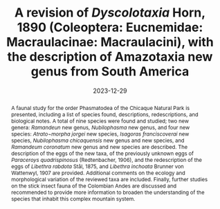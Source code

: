 ---
title: 'A revision of <i>Dyscolotaxia</i> Horn, 1890 (Coleoptera: Eucnemidae: Macraulacinae: Macraulacini), with the description of Amazotaxia new genus from South America'
date: '2023-12-29'
doi: ''
journal: Insecta Mundi
issue: '1021'
pagination: '1–15'
zoobank: 'urn:lsid:zoobank.org:pub:DE41BD70-2313-4542-BB55-80C245F37B4F'

authors:
  - first_name: 'Robert L.'
    last_name: 'Otto'
    affiliation: 'W4806 Chrissie Circle, Shawano, WI 54166, USA'
    email: 'tar1672@yahoo.com'
    orcid: 'https://orcid.org/0000-0002-5679-4044'

download: 'https://drive.google.com/file/d/1wgYKmNQUpZkZBIrTORlF44wEtGyMQYrd'

supplementary: ''

keywords: 
  - Taxonomy
  - systematics
  - Antilles
  - Central America
  - South America
  - Amazonian Rain Forest
  - Mesoamerican Rain Forest

categories:
  - Coleoptera
  - Eucnemidae
  - Macraulacinae
  - Macraulacini
  
references:
  - authors: Aitken T, Mann P, Escalona A, Christeson GL.
    year: 2009
    title: 'Evolution of the Grenada and Tobago basins and implications for arc migration. Marine and Petroleum Geology 28(1)'
    pages: 235–258
    doi: 
    url: 
    access: 

  - authors: Ali JR.
    year: 2012
    title: 'Colonizing the Caribbean: Is the GAARlandia land-bridge hypothesis gaining a foothold? Journal of Biogeography 39'
    pages: 431–433
    doi: 
    url: 
    access: 

  - authors: Ali JR, Hedges SB.
    year: 2021
    title: 'Colonizing the Caribbean: New geological data and an updated land-vertebrate colonization record challenge the GAARlandia land-bridge hypothesis. Journal of Biogeography 48'
    pages: 2699–2707
    doi: 
    url: 
    access: 

  - authors: Chassain J.
    year: 2011
    title: 'Description de deux espèces nouvelles d’Eucnémides des genres <i>Calyptocerus </i>Guérin-Méneville et <i>Plesiofornax </i>Coquerel (Coleoptera, Eucnemidae, Macraulacinae) de Guyane. Le Coléoptériste 14(2)'
    pages: 114–121
    doi: 
    url: 
    access: 

  - authors: Chassain J, Touroult J.
    year: 2011
    title: 'Les Eucnémides de Guyane (Coleoptera: Eucnemidae). p. 78–88. In: Touroult J (ed.). Contributions à l’Étude des Coléoptères de Guyane. Tome III. ACOREP-France; Paris'
    pages: 88 p
    doi: 
    url: 
    access: 

  - authors: Graham A.
    year: 2003
    title: 'Geohistory models and Cenozoic paleoenvironments of the Caribbean region. Systematic Botany 28(2)'
    pages: 378–386
    doi: 
    url: 
    access: 

  - authors: Horn G.
    year: 1890
    title: 'Fam. Eucnemidae. Biologia Centrali-Americana, Insecta, Coleoptera, Serricornia. Volume III, Part 1'
    pages: 210-257, plate 10
    doi: 
    url: 
    access: 

  - authors: Iturralde-Vinent M, MacPhee RD.
    year: 1999
    title: 'Palaeogeography of the Caribbean region: Implications for Cenozoic biogeography. Bulletin of the American Museum of Natural History 238'
    pages: 1–95
    doi: 
    url: 
    access: 

  - authors: Muona J.
    year: 1993
    title: 'Review of the phylogeny, classification and biology of the family Eucnemidae (Coleoptera). Entomologica Scandinavica Supplement 44'
    pages: 1–133
    doi: 
    url: 
    access: 

  - authors: Otto RL.
    year: 2016
    title: 'The false click beetles (Coleoptera: Eucnemidae) of Laos. Entomologica Basiliensia et Collectionis Frey 35'
    pages: 181–427
    doi: 
    url: 
    access: 

  - authors: Pindell JL, Kennan L.
    year: 2009
    title: 'Tectonic evolution of the Gulf of Mexico, Caribbean and northern South America in the mantle reference frame: an update. Geological Society London Special Publications 328(1)'
    pages: 1–55
    doi: 
    url: 
    access: 

  - authors: Roncal J, Nieto-Blázquez ME, Cardona A, Bacon CD.
    year: 2020
    title: 'Chapter 20. Historical biogeography of Caribbean plants revises regional paleogeography. p. 521–546. In: Rull V, Carnaval AC (eds.). Neotropical diversification: Patterns and processes. Springer; New York, NY.'
    pages: 830 p
    doi: 
    url: 
    access: 

  - authors: Rosen DE.
    year: 1975
    title: 'A vicariant model of Caribbean biogeography. Systematic Zoology 24(4)'
    pages: 431–464
    doi: 
    url: 
    access: 

  - authors: Rosen DE.
    year: 1978
    title: 'Vicariant patterns and historical explanation in biogeography. Systematic Zoology 27'
    pages: 159–188
    doi: 
    url: 
    access: 

  - authors: Rosen DE.
    year: 1985
    title: 'Geological hierarchies and biogeographic congruence in the Caribbean. Annals of the Missouri Botanical Garden 72(4)'
    pages: 636–659
    doi: 
    url: 
    access: 

  - authors: Selander RB, Vaurie P.
    year: 1962
    title: 'A gazetteer to accompany the “Insecta” volumes of the “Biologia Centrali-Americana”. American Museum Novitates 2099'
    pages: 1–70
    doi: 
    url: 
    access: 

abstract: 'A faunal study for the order Phasmatodea of the Chicaque Natural Park is presented, including a list of species found, descriptions, redescriptions, and biological notes. A total of nine species were found and studied; two new genera: <i>Ramandeun </i>new genus, <i>Nubilophasma </i>new genus, and four new species: <i>Atrato¬morpha jorgei </i>new species, <i>Isagoras franciscoverai </i>new species, <i>Nubilophasma chicaquensis </i>new genus and new species, and <i>Ramandeum coronatum </i>new genus and new species are described. The description of the eggs of the new taxa, of the previously unknown eggs of <i>Paraceroys quadrispinosus </i>(Redtenbacher, 1906), and the redescription of the eggs of <i>Libethra rabdota </i>Stål, 1875, and <i>Libethra inchoata </i>Brunner von Wattenwyl, 1907 are provided. Additional comments on the ecology and morphological variation of the reviewed taxa are included. Finally, further studies on the stick insect fauna of the Colombian Andes are discussed and recommended to provide more information to broaden the understanding of the species that inhabit this complex mountain system.'

resumen: 'Se presenta un estudio faunístico para el orden Phasmatodea del Parque Natural Chicaque, inclu¬yendo un listado de especies halladas, descripciones, redescripciones, huevos y notas biológicas. Un total de nueve especies fueron halladas y estudiadas, dos géneros nuevos son descritos: <i>Ramandeun </i>nuevo genero y <i>Nubilophasma </i>nuevo genero y cuatro nuevas especies: <i>Atratomorpha jorgei </i>nueva especie, <i>Isagoras francis¬coverai </i>nueva especie, <i>Nubilophasma chicaquensis </i>nuevo genero y nueva especie y <i>Ramandeun coronatum </i>nuevo genero y nueva especie. La descripción de los huevos de los nuevos taxones, y los huevos desconoci¬dos de <i>Paraceroys quadrispinosus </i>(Redtenbacher, 1906), y la redescripción de los huevos de <i>Libethra rabdota </i>Stål, 1875, and <i>Libethra inchoata </i>Brunner von Wattenwyl, 1907 son proporcionados. Se incluyen comenta¬rios adicionales sobre la ecología y variación morfológica de los taxones revisados. Finalmente, se discute y sugieren más estudios sobre la fauna de insectos palo de los Andes colombianos que proporcionen mayor información para ampliar la comprensión de las especies que habitan este complejo sistema montañoso.'

---